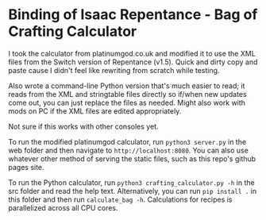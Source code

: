 # Binding of Isaac Repentance - Bag of Crafting Calculator

I took the calculator from platinumgod.co.uk and modified it to use the XML files from the Switch version of Repentance (v1.5). Quick and dirty copy and paste cause I didn't feel like rewriting from scratch while testing.

Also wrote a command-line Python version that's much easier to read; it reads from the XML and stringtable files directly so if/when new updates come out, you can just replace the files as needed. Might also work with mods on PC if the XML files are edited appropriately.

Not sure if this works with other consoles yet.

To run the modified platinumgod calculator, run `python3 server.py` in the web folder and then navigate to `http://localhost:8080`. You can also use whatever other method of serving the static files, such as this repo's github pages site.

To run the Python calculator, run `python3 crafting_calculator.py -h` in the src folder and read the help text. Alternatively, you can run `pip install .` in this folder and then run `calculate_bag -h`. Calculations for recipes is parallelized across all CPU cores.
